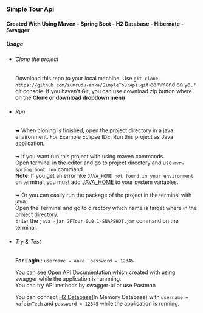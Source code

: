 <h3>Simple Tour Api</h3>

<h4>Created With Using Maven - Spring Boot - H2 Database - Hibernate - Swagger</h4>

<h5>Usage</h5>

<ul>
	<li><h6>Clone the project</h6>
  Download this repo to your local machine. Use <code>git clone https://github.com/zumrudu-anka/SimpleTourApi.git</code> command on your git console. If you haven't Git, you can use download zip button where on the <b>Clone or download dropdown menu</b></li>
  <li><h6>Run</h6>
  &#x27A5 When cloning is finished, open the project directory in a java environment. For Example Eclipse IDE.
  Run this project as Java application.<br><br>
	&#x27A5 If you want run this project with using maven commands.<br>Open terminal in the editor and go to project directory and use <code>mvnw spring:boot run</code> command.<br>
	  <b>Note: </b>If you get an error like <code>JAVA_HOME not found in your environment</code> on terminal, you must add <a href="https://docs.oracle.com/cd/E19182-01/820-7851/inst_cli_jdk_javahome_t/index.html">JAVA_HOME</a> to your system variables.<br><br>
	  &#x27A5 Or you can easily run the package of the project in the terminal with java.<br> Open the Terminal and go to directory which name is target where in the project directory. <br> Enter the <code>java -jar GFTour-0.0.1-SNAPSHOT.jar</code> command on the terminal.
	</li>
	<li><h6>Try & Test</h6>
	<b>For Login</b> : <code>username = anka</code> - <code>password = 12345</code><br>

  You can see <a href="http://localhost:8080/swagger-ui.html">Open API Documentation</a> which created with using swagger while the application is runnning.<br>
	You can try API methods by swagger-ui or use Postman
  
  You can connect <a href = "http://localhost:8080/h2-console">H2 Database</a>(In Memory Database) with <code>username = kafeinTech</code> and <code>password = 12345</code> while the application is running.</li>
</ul>
